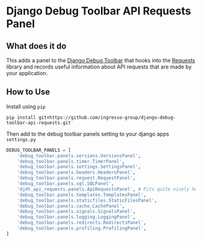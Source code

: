 Django Debug Toolbar API Requests Panel
=======================================

What does it do
---------------
This adds a panel to the
[Django Debug Toolbar](https://github.com/jazzband/django-debug-toolbar)
that hooks into the [Requests](https://github.com/requests/requests) library
and records useful information about API requests that are made by your
application.


How to Use
----------
Install using `pip`
<!-- TODO: put into PyPI  -->

```shell
pip install git+https://github.com/ingresso-group/django-debug-toolbar-api-requests.git
```

Then add to the debug toolbar panels setting to your django apps `settings.py`

```python
DEBUG_TOOLBAR_PANELS = [
    'debug_toolbar.panels.versions.VersionsPanel',
    'debug_toolbar.panels.timer.TimerPanel',
    'debug_toolbar.panels.settings.SettingsPanel',
    'debug_toolbar.panels.headers.HeadersPanel',
    'debug_toolbar.panels.request.RequestPanel',
    'debug_toolbar.panels.sql.SQLPanel',
    'djdt_api_requests.panels.ApiRequestsPanel', # Fits quite nicely here
    'debug_toolbar.panels.templates.TemplatesPanel',
    'debug_toolbar.panels.staticfiles.StaticFilesPanel',
    'debug_toolbar.panels.cache.CachePanel',
    'debug_toolbar.panels.signals.SignalsPanel',
    'debug_toolbar.panels.logging.LoggingPanel',
    'debug_toolbar.panels.redirects.RedirectsPanel',
    'debug_toolbar.panels.profiling.ProfilingPanel',
]
```

